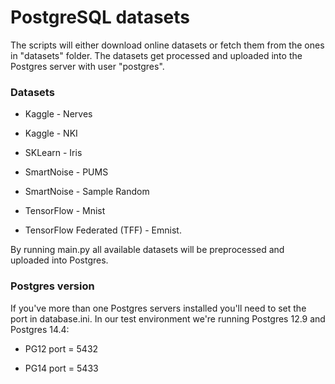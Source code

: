 # PostgreSQL datasets

The scripts will either download online datasets or fetch them from the ones in "datasets" folder.
The datasets get processed and uploaded into the Postgres server with user "postgres".


### Datasets

 - Kaggle - Nerves

 - Kaggle - NKI

 - SKLearn - Iris

 - SmartNoise - PUMS

 - SmartNoise - Sample Random

 - TensorFlow - Mnist

 - TensorFlow Federated (TFF) - Emnist.

By running main.py all available datasets will be preprocessed and uploaded into Postgres.


### Postgres version

If you've more than one Postgres servers installed you'll need to set the port in database.ini. In our test environment we're running Postgres 12.9 and Postgres 14.4:

 - PG12 port = 5432

 - PG14 port = 5433

